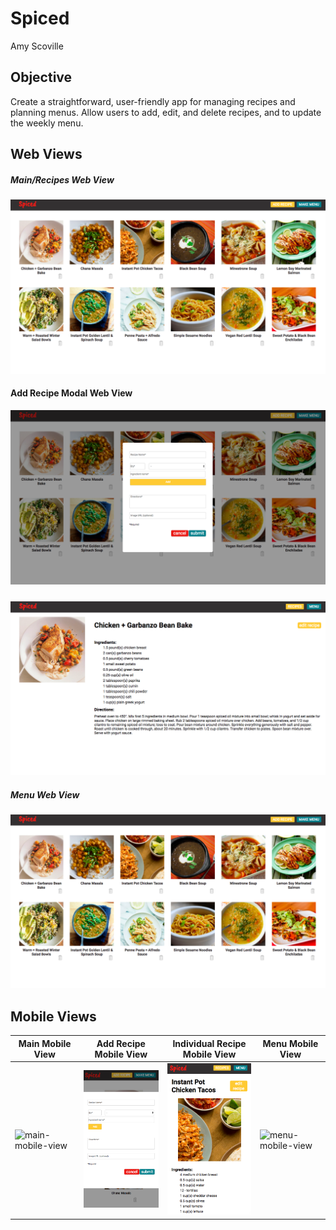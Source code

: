 # Spiced

Amy Scoville

## Objective

Create a straightforward, user-friendly app for managing recipes and planning menus. Allow users to add, edit, and delete recipes, and to update the weekly menu. 

## Web Views

##### Main/Recipes Web View
![recipes-web](readme-images/web-recipes.png)

#### Add Recipe Modal Web View
![recipe-modal](readme-images/web-form.png)

##### 
![individual-recipe-web](readme-images/web-indv.png)

##### Menu Web View
![menu-web](readme-images/web-recipes.png)

## Mobile Views

Main Mobile View | Add Recipe Mobile View | Individual Recipe Mobile View | Menu Mobile View
--- | --- | --- | ---
<img alt="main-mobile-view" src="readme-images/mobile-recipes" width="200" height="auto"> | <img alt="add-recipe-mobile-view" src="readme-images/mobile-form.png" width="200" height="auto"> | <img alt="indv-recipe-mobile-view" src="readme-images/mobile-indv.png" width="200" height="auto"> | <img alt="menu-mobile-view" src="/readme-images/mobile-menu.png" width="200" height="auto">



